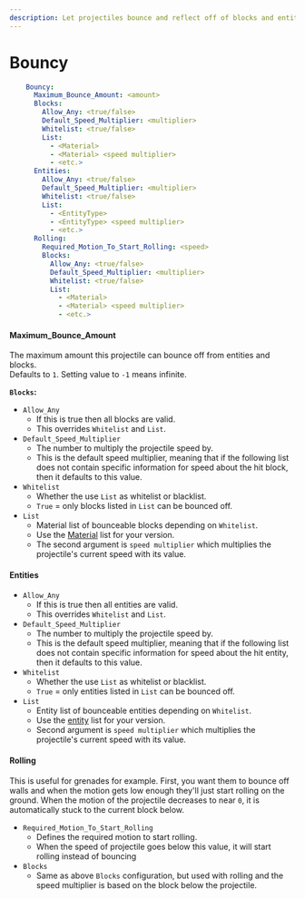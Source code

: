 ```yaml
---
description: Let projectiles bounce and reflect off of blocks and entities
---
```


# Bouncy

```yaml
    Bouncy:
      Maximum_Bounce_Amount: <amount>
      Blocks:
        Allow_Any: <true/false>
        Default_Speed_Multiplier: <multiplier>
        Whitelist: <true/false>
        List:
          - <Material>
          - <Material> <speed multiplier>
          - <etc.>
      Entities:
        Allow_Any: <true/false>
        Default_Speed_Multiplier: <multiplier>
        Whitelist: <true/false>
        List:
          - <EntityType>
          - <EntityType> <speed multiplier>
          - <etc.>
      Rolling:
        Required_Motion_To_Start_Rolling: <speed>
        Blocks:
          Allow_Any: <true/false>
          Default_Speed_Multiplier: <multiplier>
          Whitelist: <true/false>
          List:
            - <Material>
            - <Material> <speed multiplier>
            - <etc.>
```

#### Maximum\_Bounce\_Amount

The maximum amount this projectile can bounce off from entities and blocks.\
Defaults to `1`. Setting value to `-1` means infinite.

**`Blocks`:**

* `Allow_Any`
  * If this is true then all blocks are valid.
  * This overrides `Whitelist` and `List`.
* `Default_Speed_Multiplier`
  * The number to multiply the projectile speed by.
  * This is the default speed multiplier, meaning that if the following list does not contain specific information for speed about the hit block, then it defaults to this value.
* `Whitelist`
  * Whether the use `List` as whitelist or blacklist.
  * `True` = only blocks listed in `List` can be bounced off.
* `List`
  * Material list of bounceable blocks depending on `Whitelist`.
  * Use the [Material](https://app.gitbook.com/s/IIUkVnlH40vVBzLhWWQ8/references#material "mention") list for your version.
  * The second argument is `speed multiplier` which multiplies the projectile's current speed with its value.

#### Entities

* `Allow_Any`
  * If this is true then all entities are valid.
  * This overrides `Whitelist` and `List`.
* `Default_Speed_Multiplier`
  * The number to multiply the projectile speed by.
  * This is the default speed multiplier, meaning that if the following list does not contain specific information for speed about the hit entity, then it defaults to this value.
* `Whitelist`
  * Whether the use `List` as whitelist or blacklist.
  * `True` = only entities listed in `List` can be bounced off.
* `List`
  * Entity list of bounceable entities depending on `Whitelist`.
  * Use the [entity](https://app.gitbook.com/s/IIUkVnlH40vVBzLhWWQ8/references#entity "mention") list for your version.
  * Second argument is `speed multiplier` which multiplies the projectile's current speed with its value.

#### Rolling

This is useful for grenades for example. First, you want them to bounce off walls and when the motion gets low enough they'll just start rolling on the ground. When the motion of the projectile decreases to near `0`, it is automatically stuck to the current block below.

* `Required_Motion_To_Start_Rolling`
  * Defines the required motion to start rolling.
  * When the speed of projectile goes below this value, it will start rolling instead of bouncing
* `Blocks`
  * Same as above `Blocks` configuration, but used with rolling and the speed multiplier is based on the block below the projectile.
